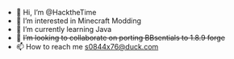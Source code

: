- 👋 Hi, I’m @HacktheTime
- 👀 I’m interested in Minecraft Modding
- 🌱 I’m currently learning Java
- 💞️ ~~I’m looking to collaborate on porting BBsentials to 1.8.9 forge~~
- 📫 How to reach me s0844x76@duck.com

<!---
HacktheTime/HacktheTime is a ✨ special ✨ repository because its `README.md` (this file) appears on your GitHub profile.
You can click the Preview link to take a look at your changes.
--->
